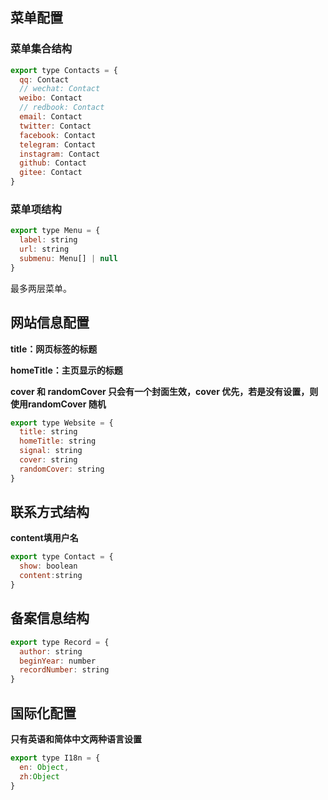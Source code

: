 ## 菜单配置

### 菜单集合结构

```javascript
export type Contacts = {
  qq: Contact
  // wechat: Contact
  weibo: Contact
  // redbook: Contact
  email: Contact
  twitter: Contact
  facebook: Contact
  telegram: Contact
  instagram: Contact
  github: Contact
  gitee: Contact
}
```



### 菜单项结构

```javascript
export type Menu = {
  label: string
  url: string
  submenu: Menu[] | null
}
```

最多两层菜单。



## 网站信息配置

**title：网页标签的标题**

**homeTitle：主页显示的标题**

**cover 和 randomCover 只会有一个封面生效，cover 优先，若是没有设置，则使用randomCover 随机**

```javascript
export type Website = {
  title: string
  homeTitle: string
  signal: string
  cover: string
  randomCover: string
}
```





## 联系方式结构

**content填用户名**

```javascript
export type Contact = {
  show: boolean
  content:string
}
```



## 备案信息结构

```javascript
export type Record = {
  author: string
  beginYear: number
  recordNumber: string
}
```



## 国际化配置

**只有英语和简体中文两种语言设置**

```javascript
export type I18n = {
  en: Object,
  zh:Object
}
```

